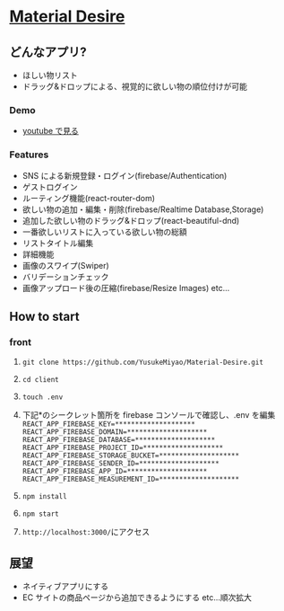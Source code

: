 # [Material Desire](https://material-desire-c5ada.web.app/)

## どんなアプリ?

- ほしい物リスト
- ドラッグ&ドロップによる、視覚的に欲しい物の順位付けが可能

### Demo

- [youtube で見る](https://youtu.be/mWZBJO5Ju50)

### Features

- SNS による新規登録・ログイン(firebase/Authentication)
- ゲストログイン
- ルーティング機能(react-router-dom)
- 欲しい物の追加・編集・削除(firebase/Realtime Database,Storage)
- 追加した欲しい物のドラッグ&ドロップ(react-beautiful-dnd)
- 一番欲しいリストに入っている欲しい物の総額
- リストタイトル編集
- 詳細機能
- 画像のスワイプ(Swiper)
- バリデーションチェック
- 画像アップロード後の圧縮(firebase/Resize Images) etc...

## How to start

### front

1. `git clone https://github.com/YusukeMiyao/Material-Desire.git`
1. `cd client`
1. `touch .env`
1. 下記\*のシークレット箇所を firebase コンソールで確認し、.env を編集
   `REACT_APP_FIREBASE_KEY=******************** REACT_APP_FIREBASE_DOMAIN=******************** REACT_APP_FIREBASE_DATABASE=******************** REACT_APP_FIREBASE_PROJECT_ID=******************** REACT_APP_FIREBASE_STORAGE_BUCKET=******************** REACT_APP_FIREBASE_SENDER_ID=******************** REACT_APP_FIREBASE_APP_ID=******************** REACT_APP_FIREBASE_MEASUREMENT_ID=********************`

1. `npm install`
1. `npm start`
1. `http://localhost:3000/`にアクセス

## 展望

- ネイティブアプリにする
- EC サイトの商品ページから追加できるようにする etc...順次拡大
